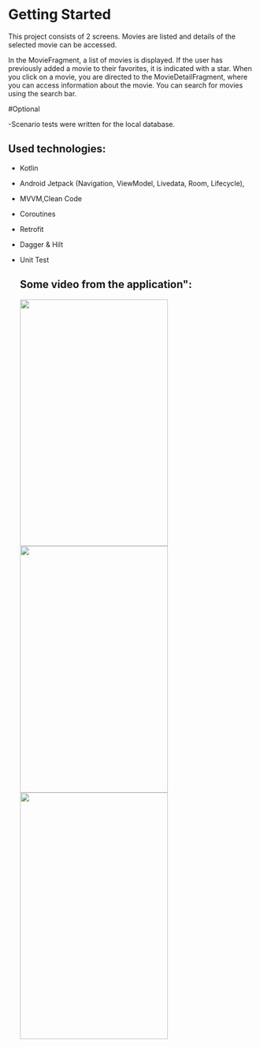 # Getting Started

This project consists of 2 screens. Movies are listed and details of the selected movie can be accessed.

In the MovieFragment, a list of movies is displayed. If the user has previously added a movie to their favorites, it is indicated with a star.
When you click on a movie, you are directed to the MovieDetailFragment, where you can access information about the movie.
You can search for movies using the search bar.

#Optional

-Scenario tests were written for the local database.

## Used technologies:

- Kotlin
- Android Jetpack (Navigation, ViewModel, Livedata, Room, Lifecycle),
- MVVM,Clean Code
- Coroutines
- Retrofit
- Dagger & Hilt
- Unit Test

  ## Some video from the application":

  <img src="demo.gif" width="300" height="500" />   <img src="demo2.gif" width="300" height="500" />     <img src="demo3.gif" width="300" height="500" />
